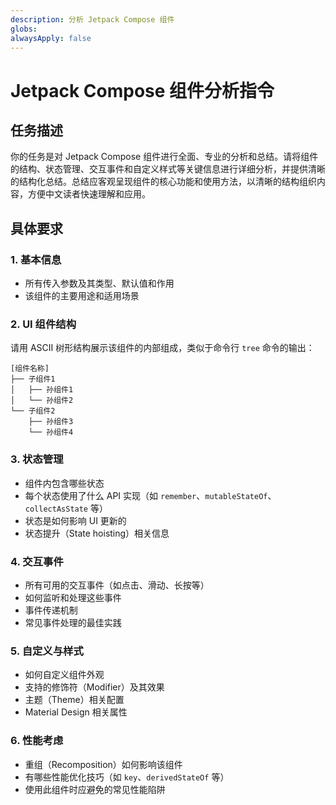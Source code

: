 ```yaml
---
description: 分析 Jetpack Compose 组件
globs: 
alwaysApply: false
---
```

# Jetpack Compose 组件分析指令

## 任务描述

你的任务是对 Jetpack Compose 组件进行全面、专业的分析和总结。请将组件的结构、状态管理、交互事件和自定义样式等关键信息进行详细分析，并提供清晰的结构化总结。总结应客观呈现组件的核心功能和使用方法，以清晰的结构组织内容，方便中文读者快速理解和应用。

## 具体要求

### 1. 基本信息

- 所有传入参数及其类型、默认值和作用
- 该组件的主要用途和适用场景

### 2. UI 组件结构

请用 ASCII 树形结构展示该组件的内部组成，类似于命令行 `tree` 命令的输出：

```plaintext
[组件名称]
├── 子组件1
│   ├── 孙组件1
│   └── 孙组件2
└── 子组件2
    ├── 孙组件3
    └── 孙组件4
```

### 3. 状态管理

- 组件内包含哪些状态
- 每个状态使用了什么 API 实现（如 `remember`、`mutableStateOf`、`collectAsState` 等）
- 状态是如何影响 UI 更新的
- 状态提升（State hoisting）相关信息

### 4. 交互事件

- 所有可用的交互事件（如点击、滑动、长按等）
- 如何监听和处理这些事件
- 事件传递机制
- 常见事件处理的最佳实践

### 5. 自定义与样式

- 如何自定义组件外观
- 支持的修饰符（Modifier）及其效果
- 主题（Theme）相关配置
- Material Design 相关属性

### 6. 性能考虑

- 重组（Recomposition）如何影响该组件
- 有哪些性能优化技巧（如 `key`、`derivedStateOf` 等）
- 使用此组件时应避免的常见性能陷阱
